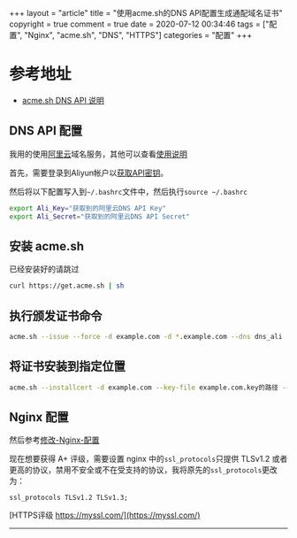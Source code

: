 +++
layout = "article"
title = "使用acme.sh的DNS API配置生成通配域名证书"
copyright = true
comment = true
date = 2020-07-12 00:34:46
tags = ["配置", "Nginx", "acme.sh", "DNS", "HTTPS"]
categories = "配置"
+++

参考地址
======

- [acme.sh DNS API 说明](https://github.com/acmesh-official/acme.sh/wiki/dnsapi)


## DNS API 配置

我用的使用[阿里云](https://www.aliyun.com/minisite/goods?userCode=cma2zz5m)域名服务，其他可以查看[使用说明](https://github.com/acmesh-official/acme.sh/wiki/dnsapi)

首先，需要登录到Aliyun帐户以[获取API密钥](https://ak-console.aliyun.com/#/accesskey)。

<!-- more -->

然后将以下配置写入到`~/.bashrc`文件中，然后执行`source ~/.bashrc`

``` bash
export Ali_Key="获取到的阿里云DNS API Key"
export Ali_Secret="获取到的阿里云DNS API Secret"
```

## 安装 acme.sh

已经安装好的请跳过

``` bash
curl https://get.acme.sh | sh
```

## 执行颁发证书命令

``` bash
acme.sh --issue --force -d example.com -d *.example.com --dns dns_ali
```

## 将证书安装到指定位置

``` bash
acme.sh --installcert -d example.com --key-file example.com.key的路径 --fullchain-file fullchain.cer的路径 --reloadcmd "systemctl force-reload nginx"
```

## Nginx 配置

然后参考[修改-Nginx-配置](/2018/10/06/%E5%85%8D%E8%B4%B9%E7%BB%99%E8%87%AA%E5%B7%B1%E7%9A%84%E7%BD%91%E7%AB%99%E6%B7%BB%E5%8A%A0HTTPS%E5%AE%89%E5%85%A8%E5%8A%A0%E5%AF%86/#%E4%BF%AE%E6%94%B9-Nginx-%E9%85%8D%E7%BD%AE)

现在想要获得 A+ 评级，需要设置 nginx 中的`ssl_protocols`只提供 TLSv1.2 或者更高的协议，禁用不安全或不在受支持的协议，我将原先的`ssl_protocols`更改为：

``` nginx
ssl_protocols TLSv1.2 TLSv1.3;
```

[HTTPS评级 https://myssl.com/](https://myssl.com/)

---